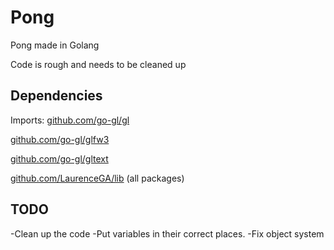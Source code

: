 # Pong
Pong made in Golang

Code is rough and needs to be cleaned up

## Dependencies
Imports:
[github.com/go-gl/gl](https://github.com/go-gl/gl)

[github.com/go-gl/glfw3](https://github.com/go-gl/glfw3)

[github.com/go-gl/gltext](https://github.com/go-gl/gltext)

[github.com/LaurenceGA/lib](https://github.com/LaurenceGA/lib) (all packages)

## TODO
-Clean up the code
-Put variables in their correct places.
-Fix object system
